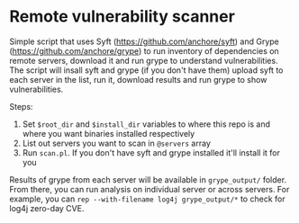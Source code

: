 # Remote vulnerability scanner

Simple script that uses Syft (https://github.com/anchore/syft) and Grype (https://github.com/anchore/grype) to run inventory of dependencies on remote servers, download it and run grype to understand vulnerabilities.  The script will insall syft and grype (if you don't have them) upload syft to each server in the list, run it, download results and run grype to show vulnerabilities.

Steps:
1. Set `$root_dir` and `$install_dir` variables to where this repo is and where you want binaries installed respectively
2. List out servers you want to scan in `@servers` array
3. Run `scan.pl`.  If you don't have syft and grype installed it'll install it for you

Results of grype from each server will be available in `grype_output/` folder.  From there, you can run analysis on individual server or across servers.  For example, you can `rep --with-filename log4j grype_output/*` to check for log4j zero-day CVE.
